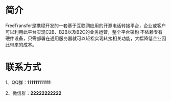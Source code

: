 # 简介

FreeTransfer是携程开发的一套基于互联网应用的开源电话转接平台，企业或客户可以利用此平台实现C2B、B2B以及B2C的业务运营，整个平台架构
不依赖专有硬件设备，只需部署在通用服务器就可以轻松实现转接相关功能，大幅降低企业因此带来的成本。

# 联系方式

1、QQ群：**111111111111**

2、微信群：**22222222222**

